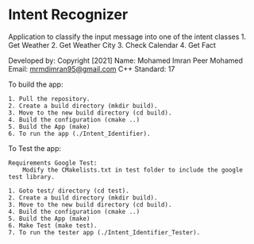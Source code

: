 # Intent Recognizer

Application to classify the input message into one of the intent classes
    1. Get Weather
    2. Get Weather City
    3. Check Calendar
    4. Get Fact


Developed by:
    Copyright [2021] <Copyright to Mohamed Imran Peer Mohamed>
    Name:           Mohamed Imran Peer Mohamed
    Email:          mrmdimran95@gmail.com
    C++ Standard:   17
 
To build the app:

    1. Pull the repository.
    2. Create a build directory (mkdir build).
    3. Move to the new build directory (cd build).
    4. Build the configuration (cmake ..)
    5. Build the App (make)
    6. To run the app (./Intent_Identifier).
    
To Test the app:

    Requirements Google Test: 
        Modify the CMakelists.txt in test folder to include the google test library.
    
    1. Goto test/ directory (cd test).
    2. Create a build directory (mkdir build).
    3. Move to the new build directory (cd build).
    4. Build the configuration (cmake ..)
    5. Build the App (make)
    6. Make Test (make test).
    7. To run the tester app (./Intent_Identifier_Tester).
